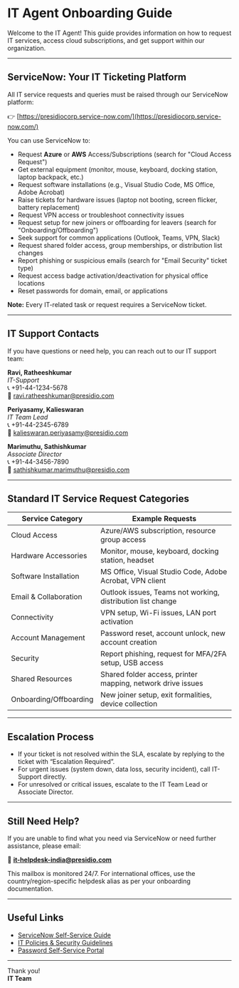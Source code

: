 # IT Agent Onboarding Guide

Welcome to the IT Agent! This guide provides information on how to request IT services, access cloud subscriptions, and get support within our organization.

---

## ServiceNow: Your IT Ticketing Platform

All IT service requests and queries must be raised through our ServiceNow platform:

👉 [https://presidiocorp.service-now.com/](https://presidiocorp.service-now.com/)

You can use ServiceNow to:
- Request **Azure** or **AWS** Access/Subscriptions (search for "Cloud Access Request")
- Get external equipment (monitor, mouse, keyboard, docking station, laptop backpack, etc.)
- Request software installations (e.g., Visual Studio Code, MS Office, Adobe Acrobat)
- Raise tickets for hardware issues (laptop not booting, screen flicker, battery replacement)
- Request VPN access or troubleshoot connectivity issues
- Request setup for new joiners or offboarding for leavers (search for "Onboarding/Offboarding")
- Seek support for common applications (Outlook, Teams, VPN, Slack)
- Request shared folder access, group memberships, or distribution list changes
- Report phishing or suspicious emails (search for "Email Security" ticket type)
- Request access badge activation/deactivation for physical office locations
- Reset passwords for domain, email, or applications

**Note:** Every IT-related task or request requires a ServiceNow ticket.

---

## IT Support Contacts

If you have questions or need help, you can reach out to our IT support team:

**Ravi, Ratheeshkumar**  
_IT-Support_  
📞 +91-44-1234-5678  
📧 ravi.ratheeshkumar@presidio.com

**Periyasamy, Kalieswaran**  
_IT Team Lead_  
📞 +91-44-2345-6789  
📧 kalieswaran.periyasamy@presidio.com

**Marimuthu, Sathishkumar**  
_Associate Director_  
📞 +91-44-3456-7890  
📧 sathishkumar.marimuthu@presidio.com

---

## Standard IT Service Request Categories

| Service Category           | Example Requests                                                                 |
|---------------------------|----------------------------------------------------------------------------------|
| Cloud Access              | Azure/AWS subscription, resource group access                                    |
| Hardware Accessories      | Monitor, mouse, keyboard, docking station, headset                               |
| Software Installation     | MS Office, Visual Studio Code, Adobe Acrobat, VPN client                         |
| Email & Collaboration     | Outlook issues, Teams not working, distribution list change                      |
| Connectivity              | VPN setup, Wi-Fi issues, LAN port activation                                     |
| Account Management        | Password reset, account unlock, new account creation                             |
| Security                  | Report phishing, request for MFA/2FA setup, USB access                           |
| Shared Resources          | Shared folder access, printer mapping, network drive issues                      |
| Onboarding/Offboarding    | New joiner setup, exit formalities, device collection                            |

---

## Escalation Process

- If your ticket is not resolved within the SLA, escalate by replying to the ticket with “Escalation Required”.
- For urgent issues (system down, data loss, security incident), call IT-Support directly.
- For unresolved or critical issues, escalate to the IT Team Lead or Associate Director.

---

## Still Need Help?

If you are unable to find what you need via ServiceNow or need further assistance, please email:

📧 **it-helpdesk-india@presidio.com**

This mailbox is monitored 24/7. For international offices, use the country/region-specific helpdesk alias as per your onboarding documentation.

---

## Useful Links

- [ServiceNow Self-Service Guide](https://presidiocorp.service-now.com/self-service-guide)
- [IT Policies & Security Guidelines](https://presidiocorp.sharepoint.com/sites/it-policies)
- [Password Self-Service Portal](https://presidiocorp.service-now.com/password-reset)

---

Thank you!  
**IT Team**